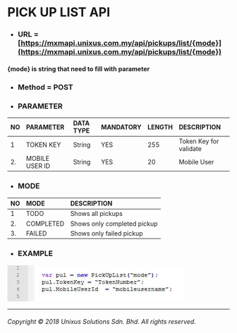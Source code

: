 # PICK UP LIST API

* ### URL = [https://mxmapi.unixus.com.my/api/pickups/list/{mode}](https://mxmapi.unixus.com.my/api/pickups/list/{mode})

#### {mode}  is string that need to fill with parameter

* ### Method = POST
* ### PARAMETER

| NO | PARAMETER | DATA TYPE | MANDATORY | LENGTH | DESCRIPTION |
| :--- | :--- | :--- | :--- | :--- | :--- |
| 1 | TOKEN KEY | String | YES | 255 | Token Key for validate |
| 2. | MOBILE USER ID | String | YES | 20 | Mobile User |

* ### MODE

| NO | MODE | DESCRIPTION |
| :--- | :--- | :--- |
| 1 | TODO | Shows all pickups |
| 2. | COMPLETED | Shows only completed pickup |
| 3. | FAILED | Shows only failed pickup |

* ### EXAMPLE

![](/assets/pickuplist.JPG)

---
###### Copyright © 2018 Unixus Solutions Sdn. Bhd. All rights reserved.






